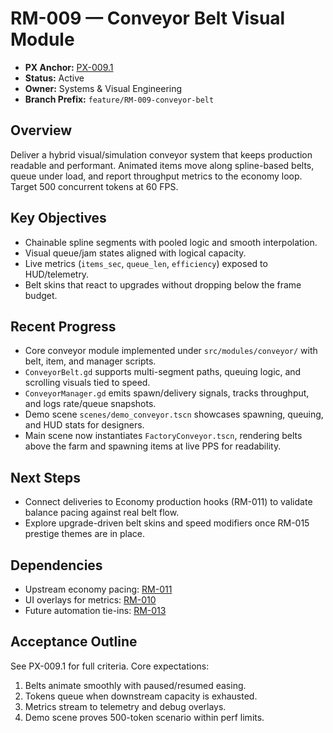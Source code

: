 # RM-009 — Conveyor Belt Visual Module

- **PX Anchor:** [PX-009.1](../prompts/PX-009.1.md)
- **Status:** Active
- **Owner:** Systems & Visual Engineering
- **Branch Prefix:** `feature/RM-009-conveyor-belt`

## Overview
Deliver a hybrid visual/simulation conveyor system that keeps production readable and performant. Animated items move along spline-based belts, queue under load, and report throughput metrics to the economy loop. Target 500 concurrent tokens at 60 FPS.

## Key Objectives
- Chainable spline segments with pooled logic and smooth interpolation.
- Visual queue/jam states aligned with logical capacity.
- Live metrics (`items_sec`, `queue_len`, `efficiency`) exposed to HUD/telemetry.
- Belt skins that react to upgrades without dropping below the frame budget.

## Recent Progress
- Core conveyor module implemented under `src/modules/conveyor/` with belt, item, and manager scripts.
- `ConveyorBelt.gd` supports multi-segment paths, queuing logic, and scrolling visuals tied to speed.
- `ConveyorManager.gd` emits spawn/delivery signals, tracks throughput, and logs rate/queue snapshots.
- Demo scene `scenes/demo_conveyor.tscn` showcases spawning, queuing, and HUD stats for designers.
- Main scene now instantiates `FactoryConveyor.tscn`, rendering belts above the farm and spawning items at live PPS for readability.

## Next Steps
- Connect deliveries to Economy production hooks (RM-011) to validate balance pacing against real belt flow.
- Explore upgrade-driven belt skins and speed modifiers once RM-015 prestige themes are in place.

## Dependencies
- Upstream economy pacing: [RM-011](RM-011.md)
- UI overlays for metrics: [RM-010](RM-010.md)
- Future automation tie-ins: [RM-013](RM-013.md)

## Acceptance Outline
See PX-009.1 for full criteria. Core expectations:
1. Belts animate smoothly with paused/resumed easing.
2. Tokens queue when downstream capacity is exhausted.
3. Metrics stream to telemetry and debug overlays.
4. Demo scene proves 500-token scenario within perf limits.
